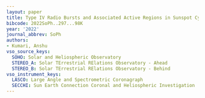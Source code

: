```yaml
---
layout: paper
title: Type IV Radio Bursts and Associated Active Regions in Sunspot Cycle 24
bibcode: 2022SoPh..297...98K
year: '2022'
journal_abbrev: SoPh
authors:
- Kumari, Anshu
vso_source_keys:
  SOHO: Solar and Heliospheric Observatory
  STEREO_A: Solar TErrestrial RElations Observatory - Ahead
  STEREO_B: Solar TErrestrial RElations Observatory - Behind
vso_instrument_keys:
  LASCO: Large Angle and Spectrometric Coronagraph
  SECCHI: Sun Earth Connection Coronal and Heliospheric Investigation
---
```

